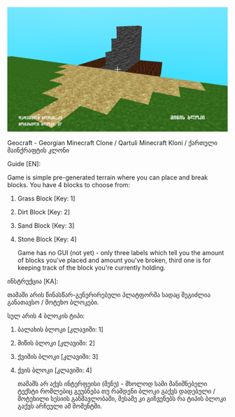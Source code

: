 <img src="splash.png"/>

Geocraft - Georgian Minecraft Clone / Qartuli Minecraft Kloni / ქართული მაინქრაფტის კლონი

Guide [EN]:

Game is simple pre-generated terrain where you can place and break blocks.
You have 4 blocks to choose from:
1. Grass Block [Key: 1]
2. Dirt Block [Key: 2]
3. Sand Block [Key: 3]
4. Stone Block [Key: 4]

   Game has no GUI (not yet) - only three labels
   which tell you the amount of blocks you've placed and amount
   you've broken, third one is for keeping track of the block you're
   currently holding.

   
ინსტრუქცია [KA]:

თამაში არის წინასწარ-გენერირებული პლატფორმა სადაც შეგიძლია
განათავსო / მოტეხო ბლოკები.

სულ არის 4 ბლოკის ტიპი:
1. ბალახის ბლოკი [კლავიში: 1]
2. მიწის ბლოკი [კლავიში: 2]
3. ქვიშის ბლოკი [კლავიში: 3]
4. ქვის ბლოკი [კლავიში: 4]

   თამაშს არ აქვს ინტერფეისი (მენუ) - მხოლოდ სამი მანიშნებელი ტექსტი
   რომლებიც გეუბნება თუ რამდენი ბლოკი გაქვს დადებული / მოტეხილი
   სესიის განმავლობაში, მესამე კი გიჩვენებს რა ტიპის ბლოკი გაქვს არჩეული
   ამ მომენტში.
   
